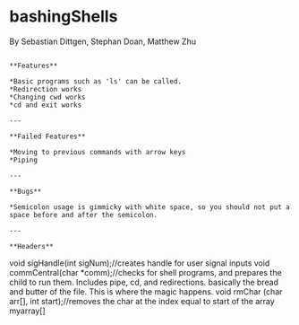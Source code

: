 # bashingShells
By Sebastian Dittgen, Stephan Doan, Matthew Zhu
~~~

**Features**

*Basic programs such as 'ls' can be called.
*Redirection works
*Changing cwd works
*cd and exit works

---

**Failed Features**

*Moving to previous commands with arrow keys
*Piping

---

**Bugs**

*Semicolon usage is gimmicky with white space, so you should not put a space before and after the semicolon.

---

**Headers**

~~~
void sigHandle(int sigNum);//creates handle for user signal inputs
void commCentral(char *comm);//checks for shell programs, and prepares the child to run them. Includes pipe, cd, and redirections.
basically the bread and butter of the file. This is where the magic happens.
void rmChar (char arr[], int start);//removes the char at the index equal to start of the array myarray[]
~~~
